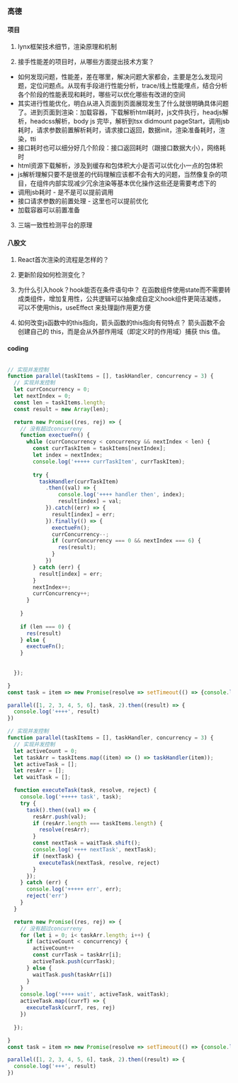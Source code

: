 ### 高德

#### 项目
1. lynx框架技术细节，渲染原理和机制

2. 接手性能差的项目时，从哪些方面提出技术方案？

  - 如何发现问题，性能差，差在哪里，解决问题大家都会，主要是怎么发现问题，定位问题点。从现有手段进行性能分析，trace/线上性能埋点，结合分析各个阶段的性能表现和耗时，哪些可以优化哪些有改进的空间
  - 其实进行性能优化，明白从进入页面到页面展现发生了什么就很明确具体问题了。进到页面到渲染：加载容器，下载解析html耗时，js文件执行，headjs解析，headcss解析，body js 完毕，解析到tsx didmount pageStart，调用jsb耗时，请求参数前置解析耗时，请求接口返回，数据init，渲染准备耗时，渲染，tti
  - 接口耗时也可以细分好几个阶段：接口返回耗时（跟接口数据大小），网络耗时
  - html资源下载解析，涉及到缓存和包体积大小是否可以优化小一点的包体积
  - js解析理解只要不是很差的代码理解应该都不会有大的问题，当然像复杂的项目，在组件内部实现减少冗余渲染等基本优化操作这些还是需要考虑下的
  - 调用jsb耗时 - 是不是可以提前调用
  - 接口请求参数的前置处理 - 这里也可以提前优化
  - 加载容器可以前置准备

3. 三端一致性检测平台的原理

#### 八股文
1. React首次渲染的流程是怎样的？

2. 更新阶段如何检测变化？

3. 为什么引入hook？hook能否在条件语句中？
  在函数组件使用state而不需要转成类组件，增加复用性，公共逻辑可以抽象成自定义hook组件更简洁凝练，可以不使用this，useEffect 来处理副作用更方便
4. 如何改变js函数中的this指向，箭头函数的this指向有何特点？
  箭头函数不会创建自己的 this，而是会从外部作用域（即定义时的作用域）捕获 this 值。

#### coding

``` js

// 实现并发控制
function parallel(taskItems = [], taskHandler, concurrency = 3) {
  // 实现并发控制
  let currConcurrency = 0;
  let nextIndex = 0;
  const len = taskItems.length;
  const result = new Array(len);

  return new Promise((res, rej) => {
    // 没有超过concurreny
    function exectueFn() {
      while (currConcurrency < concurrency && nextIndex < len) {
        const currTaskItem = taskItems[nextIndex];
        let index = nextIndex;
        console.log('+++++ currTaskItem', currTaskItem);
        
        try {
          taskHandler(currTaskItem)
            .then((val) => {
                console.log('++++ handler then', index);
                result[index] = val;
            }).catch((err) => {
              result[index] = err;
            }).finally(() => {
              exectueFn();
              currConcurrency--;
              if (currConcurrency === 0 && nextIndex === 6) {
                res(result);
              }
            })
        } catch (err) {
          result[index] = err;
        }
        nextIndex++;
        currConcurrency++;
      }
      
    }
    
    if (len === 0) {
      res(result)
    } else {
      exectueFn();
    }
    
    
  });

}
const task = item => new Promise(resolve => setTimeout(() => {console.log(item); resolve(item)}, 2000))

parallel([1, 2, 3, 4, 5, 6], task, 2).then((result) => {
  console.log('++++', result)
})

```


``` js
// 实现并发控制
function parallel(taskItems = [], taskHandler, concurrency = 3) {
  // 实现并发控制
  let activeCount = 0;
  let taskArr = taskItems.map((item) => () => taskHandler(item));
  let activeTask = [];
  let resArr = [];
  let waitTask = [];

  function executeTask(task, resolve, reject) {
    console.log('+++++ task', task);
    try {
      task().then((val) => {
        resArr.push(val);
        if (resArr.length === taskItems.length) {
          resolve(resArr);
        }
        const nextTask = waitTask.shift();
        console.log('++++ nextTask', nextTask);
        if (nextTask) {
          executeTask(nextTask, resolve, reject)
        }
      });
    } catch (err) {
      console.log('+++++ err', err);
      reject('err')
    }
  }

  return new Promise((res, rej) => {
    // 没有超过concurreny
    for (let i = 0; i< taskArr.length; i++) {
      if (activeCount < concurrency) {
        activeCount++
        const currTask = taskArr[i];
        activeTask.push(currTask);
      } else {
        waitTask.push(taskArr[i])
      }
    }
    console.log('++++ wait', activeTask, waitTask);
    activeTask.map((currT) => {
      executeTask(currT, res, rej)
    })
    
  });

}
const task = item => new Promise(resolve => setTimeout(() => {console.log(item); resolve(item)}, 2000))

parallel([1, 2, 3, 4, 5, 6], task, 2).then((result) => {
  console.log('+++', result)
})
```